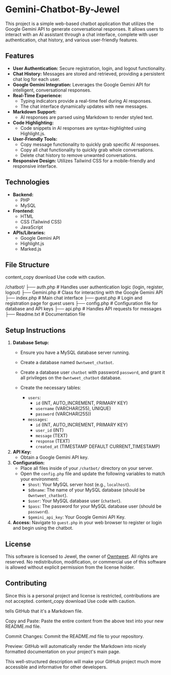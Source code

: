 # Gemini-Chatbot-By-Jewel

This project is a simple web-based chatbot application that utilizes the Google Gemini API to generate conversational responses. It allows users to interact with an AI assistant through a chat interface, complete with user authentication, chat history, and various user-friendly features.

## Features

*   **User Authentication:** Secure registration, login, and logout functionality.
*   **Chat History:** Messages are stored and retrieved, providing a persistent chat log for each user.
*   **Google Gemini Integration:** Leverages the Google Gemini API for intelligent, conversational responses.
*   **Real-Time Experience:**
    *   Typing indicators provide a real-time feel during AI responses.
    *   The chat interface dynamically updates with new messages.
*   **Markdown Support:**
    *   AI responses are parsed using Markdown to render styled text.
*   **Code Highlighting:**
    *   Code snippets in AI responses are syntax-highlighted using Highlight.js.
*   **User-Friendly Tools:**
    *   Copy message functionality to quickly grab specific AI responses.
    *   Copy all chat functionality to quickly grab whole conversations.
    *   Delete chat history to remove unwanted conversations.
*   **Responsive Design:** Utilizes Tailwind CSS for a mobile-friendly and responsive interface.

## Technologies

*   **Backend:**
    *   PHP
    *   MySQL
*   **Frontend:**
    *   HTML
    *   CSS (Tailwind CSS)
    *   JavaScript
*   **APIs/Libraries:**
    *   Google Gemini API
    *   Highlight.js
    *   Marked.js
## File Structure
content_copy
download
Use code with caution.

/chatbot/
├── auth.php # Handles user authentication logic (login, register, logout)
├── Gemini.php # Class for interacting with the Google Gemini API
├── index.php # Main chat interface
├── guest.php # Login and registration page for guest users
├── config.php # Configuration file for database and API keys
├── api.php # Handles API requests for messages
├── Readme.txt # Documentation file


## Setup Instructions

1.  **Database Setup:**
    *   Ensure you have a MySQL database server running.
    *   Create a database named `Owntweet_chatbot`.
    *   Create a database user `chatbot` with password `password`, and grant it all privileges on the `Owntweet_chatbot` database.
    *   Create the necessary tables:

        *   `users`:
            *   `id` (INT, AUTO_INCREMENT, PRIMARY KEY)
            *   `username` (VARCHAR(255), UNIQUE)
            *   `password` (VARCHAR(255))
        *   `messages`:
            *   `id` (INT, AUTO_INCREMENT, PRIMARY KEY)
            *   `user_id` (INT)
            *   `message` (TEXT)
            *   `response` (TEXT)
            *   `created_at` (TIMESTAMP DEFAULT CURRENT_TIMESTAMP)
2.  **API Key:**
    *   Obtain a Google Gemini API key.
3.  **Configuration:**
    *   Place all files inside of your `/chatbot/` directory on your server.
    *   Open the `config.php` file and update the following variables to match your environment:
        *   `$host`: Your MySQL server host (e.g., `localhost`).
        *   `$dbname`: The name of your MySQL database (should be `Owntweet_chatbot`).
        *   `$user`: Your MySQL database user (`chatbot`).
        *   `$pass`: The password for your MySQL database user (should be `password`).
        *   `$gemini_api_key`: Your Google Gemini API Key.
4.  **Access:** Navigate to `guest.php` in your web browser to register or login and begin using the chatbot.

## License

This software is licensed to Jewel, the owner of [Owntweet](https://owntweet.com).
All rights are reserved. No redistribution, modification, or commercial
use of this software is allowed without explicit permission from the license holder.

## Contributing

Since this is a personal project and license is restricted, contributions are not accepted.
content_copy
download
Use code with caution.

 tells GitHub that it's a Markdown file.

Copy and Paste: Paste the entire content from the above text into your new README.md file.

Commit Changes: Commit the README.md file to your repository.

Preview: GitHub will automatically render the Markdown into nicely formatted documentation on your project's main page.

This well-structured description will make your GitHub project much more accessible and informative for other developers.

